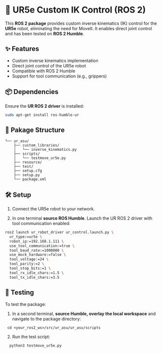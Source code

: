 # 🤖 UR5e Custom IK Control (ROS 2)

This **ROS 2 package** provides custom inverse kinematics (IK) control for the **UR5e** robot, eliminating the need for MoveIt. It enables direct joint control and has been tested on **ROS 2 Humble**.

## ✨ Features

- Custom inverse kinematics implementation
- Direct joint control of the UR5e robot
- Compatible with ROS 2 Humble
- Support for tool communication (e.g., grippers)

## 📦 Dependencies

Ensure the **UR ROS 2 driver** is installed:

```bash
sudo apt-get install ros-humble-ur
```
## 📂 Pakage Structure 

```ur_asu/
└── ur_asu/
    ├── custom_libraries/
    │   └── inverse_kinematics.py
    ├── scripts/
    │   └── testmove_ur5e.py
    ├── resource/
    ├── test/
    ├── setup.cfg
    ├── setup.py
    └── package.xml
```

## 🛠️ Setup
1. Connect the UR5e robot to your network. 

2. In one terminal **source ROS Humble**. Launch the UR ROS 2 driver with tool communication enabled:

```bash
ros2 launch ur_robot_driver ur_control.launch.py \
  ur_type:=ur5e \
  robot_ip:=192.168.1.111 \
  use_tool_communication:=true \
  tool_baud_rate:=1000000 \
  use_mock_hardware:=false \
  tool_voltage:=24 \
  tool_parity:=2 \
  tool_stop_bits:=1 \
  tool_rx_idle_chars:=1.5 \
  tool_tx_idle_chars:=3.5
```
## 🔧 Testing

To test the package:

1. In a second terminal, **source Humble, overlay the local workspace** and navigate to the package directory:
  ```
   cd <your_ros2_ws>/src/ur_asu/ur_asu/scripts
```

2. Run the test script:
```
  python3 testmove_ur5e.py
```

